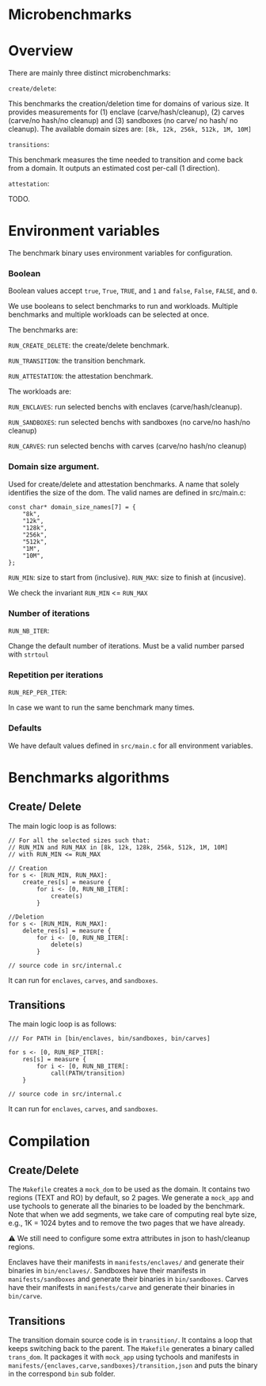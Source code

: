 # Microbenchmarks

# Overview

There are mainly three distinct microbenchmarks:

`create/delete`:

This benchmarks the creation/deletion time for domains of various size.
It provides measurements for (1) enclave (carve/hash/cleanup), (2) carves (carve/no hash/no cleanup)
and (3) sandboxes (no carve/ no hash/ no cleanup).
The available domain sizes are: `[8k, 12k, 256k, 512k, 1M, 10M]`

`transitions`:

This benchmark measures the time needed to transition and come back from a domain.
It outputs an estimated cost per-call (1 direction).

`attestation`:

TODO.

# Environment variables

The benchmark binary uses environment variables for configuration.

### Boolean

Boolean values accept `true`, `True`, `TRUE`, and `1`
and `false`, `False`, `FALSE`, and `0`.

We use booleans to select benchmarks to run and workloads.
Multiple benchmarks and multiple workloads can be selected at once.

The benchmarks are:

`RUN_CREATE_DELETE`: the create/delete benchmark.

`RUN_TRANSITION`: the transition benchmark.

`RUN_ATTESTATION`: the attestation benchmark.

The workloads are:

`RUN_ENCLAVES`: run selected benchs with enclaves (carve/hash/cleanup).

`RUN_SANDBOXES`: run selected benchs with sandboxes (no carve/no hash/no cleanup)

`RUN_CARVES`: run selected benchs with carves (carve/no hash/no cleanup)


### Domain size argument.

Used for create/delete and attestation benchmarks.
A name that solely identifies the size of the dom.
The valid names are defined in src/main.c:

```
const char* domain_size_names[7] = {
	"8k",
	"12k",
	"128k",
	"256k",
	"512k",
	"1M",
	"10M",
};

```
`RUN_MIN`: size to start from (inclusive).
`RUN_MAX`: size to finish at (incusive).

We check the invariant `RUN_MIN` <= `RUN_MAX`


### Number of iterations

`RUN_NB_ITER`: 

Change the default number of iterations.
Must be a valid number parsed with `strtoul`

### Repetition per iterations

`RUN_REP_PER_ITER`:

In case we want to run the same benchmark many times.

### Defaults 

We have default values defined in `src/main.c` for all environment variables.

# Benchmarks algorithms 

## Create/ Delete

The main logic loop is as follows:

```
// For all the selected sizes such that:
// RUN_MIN and RUN_MAX in [8k, 12k, 128k, 256k, 512k, 1M, 10M]
// with RUN_MIN <= RUN_MAX

// Creation
for s <- [RUN_MIN, RUN_MAX]:
	create_res[s] = measure {
		for i <- [0, RUN_NB_ITER[:
			create(s)
		}

//Deletion
for s <- [RUN_MIN, RUN_MAX]:
	delete_res[s] = measure {
		for i <- [0, RUN_NB_ITER[:
			delete(s)
		}

// source code in src/internal.c
```

It can run for `enclaves`, `carves`, and `sandboxes`.

## Transitions

The main logic loop is as follows:

```
/// For PATH in [bin/enclaves, bin/sandboxes, bin/carves]

for s <- [0, RUN_REP_ITER[:
	res[s] = measure {
		for i <- [0, RUN_NB_ITER[:
			call(PATH/transition)
	}
	
// source code in src/internal.c
```
It can run for `enclaves`, `carves`, and `sandboxes`.

# Compilation

## Create/Delete

The `Makefile` creates a `mock_dom` to be used as the domain.
It contains two regions (TEXT and RO) by default, so 2 pages.
We generate a `mock_app` and use tychools to generate all the binaries to be loaded by the benchmark.
Note that when we add segments, we take care of computing real byte size, e.g., 1K = 1024 bytes and to remove the two pages that we have already.

:warning: We still need to configure some extra attributes in json to hash/cleanup regions.

Enclaves have their manifests in `manifests/enclaves/` and generate their binaries in `bin/enclaves/`.
Sandboxes have their manifests in `manifests/sandboxes` and generate their binaries in `bin/sandboxes`.
Carves have their manifests in `manifests/carve` and generate their binaries in `bin/carve`.

## Transitions

The transition domain source code is in `transition/`.
It contains a loop that keeps switching back to the parent.
The `Makefile` generates a binary called `trans_dom`.
It packages it with `mock_app` using tychools and manifests in `manifests/{enclaves,carve,sandboxes}/transition,json` and puts the binary in the correspond `bin` sub folder.

